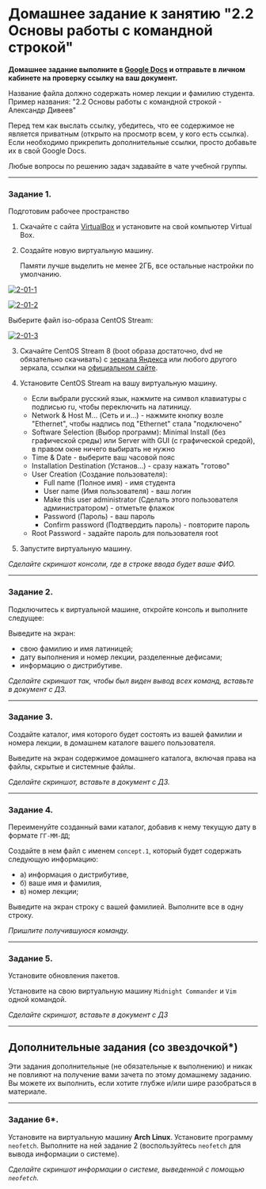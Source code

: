# Домашнее задание к занятию "2.2 Основы работы с командной строкой"


**Домашнее задание выполните в [Google Docs](https://docs.google.com/) и отправьте в личном кабинете на проверку ссылку на ваш документ.**

Название файла должно содержать номер лекции и фамилию студента. Пример названия: "2.2  Основы работы с командной строкой - Александр Дивеев"

Перед тем как выслать ссылку, убедитесь, что ее содержимое не является приватным (открыто на просмотр всем, у кого есть ссылка). Если необходимо прикрепить дополнительные ссылки, просто добавьте их в свой Google Docs.

Любые вопросы по решению задач задавайте в чате учебной группы.

---

### Задание 1.

Подготовим рабочее пространство

1.	Скачайте с сайта [VirtualBox](https://www.virtualbox.org/) и установите на свой компьютер Virtual Box.

2.	Создайте новую виртуальную машину.

      Памяти лучше выделить не менее 2ГБ, все остальные настройки по умолчанию.

<a href="https://ibb.co/gDNsjjy"><img src="https://i.ibb.co/Xz1m22X/2-01-1.png" alt="2-01-1" border="0" /></a>

<a href="https://ibb.co/tHj5C9C"><img src="https://i.ibb.co/nwdSkFk/2-01-2.png" alt="2-01-2" border="0"></a>

Выберите файл iso-образа CentOS Stream:

<a href="https://ibb.co/tPcyrDt"><img src="https://i.ibb.co/3YWtZcq/2-01-3.png" alt="2-01-3" border="0"></a>

3.	Скачайте CentOS Stream 8 (boot образа достаточно, dvd не обязательно скачивать) с [зеркала Яндекса](https://mirror.yandex.ru/centos/8-stream/isos/x86_64/) или любого другого зеркала, ссылки на [официальном сайте](https://www.centos.org/download/).

4.	Установите CentOS Stream на вашу виртуальную машину.
      - Если выбрали русский язык, нажмите на символ клавиатуры с подписью ru, чтобы переключить на латиницу.
      - Network & Host M... (Сеть и и...) - нажмите кнопку возле "Ethernet", чтобы надпись под "Ethernet" стала "подключено"
      - Software Selection (Выбор программ): Minimal Install (без графической среды) или Server with GUI (с графической средой), в правом окне ничего выбирать не нужно
      - Time & Date - выберите ваш часовой пояс
      - Installation Destination (Установ...) - сразу нажать "готово"
      - User Creation (Создание пользователя):
        - Full name (Полное имя) - имя студента
        - User name (Имя пользователя) - ваш логин
        - Make this user administrator (Сделать этого пользователя администратором) - отметьте флажок
        - Password (Пароль) - ваш пароль
        - Confirm password (Подтвердить пароль) - повторите пароль
      - Root Password - задайте пароль для пользователя root

5.	Запустите виртуальную машину.

*Сделайте скриншот консоли, где в строке ввода будет ваше ФИО.*

---

### Задание 2.

Подключитесь к виртуальной машине, откройте консоль и выполните следущее:

Выведите на экран:

* свою фамилию и имя латиницей;
* дату выполнения и номер лекции, разделенные дефисами;
* информацию о дистрибутиве.

*Сделайте скриншот так, чтобы был виден вывод всех команд, вставьте в документ с ДЗ.*

---

### Задание 3.

Создайте каталог, имя которого будет состоять из вашей фамилии и номера лекции, в домашнем каталоге вашего пользователя.

Выведите на экран содержимое домашнего каталога, включая права на файлы, скрытые и системные файлы.

*Сделайте скриншот, вставьте в документ с ДЗ.*

---

### Задание 4.

Переименуйте созданный вами каталог, добавив к нему текущую дату в формате `ГГ-ММ-ДД`;

Создайте в нем файл с именем `concept.1`, который будет содержать следующую информацию:

* а) информация о дистрибутиве,
* б) ваше имя и фамилия,
* в) номер лекции;

Выведите на экран строку с вашей фамилией. Выполните все в одну строку.

*Пришлите получившуюся команду.*

---

### Задание 5.

Установите обновления пакетов.

Установите на свою виртуальную машину `Midnight Commander` и `Vim` одной командой.

*Сделайте скриншот, вставьте в документ с ДЗ*

---

## Дополнительные задания (со звездочкой*)
Эти задания дополнительные (не обязательные к выполнению) и никак не повлияют на получение вами зачета по этому домашнему заданию. Вы можете их выполнить, если хотите глубже и/или шире разобраться в материале.

---

### Задание 6*.

Установите на виртуальную машину **Arch Linux**. Установите программу `neofetch`. Выполните на ней задание 2 (воспользуйтесь `neofetch` для вывода информации о системе).

*Сделайте скриншот информации о системе, выведенной с помощью `neofetch`.*
